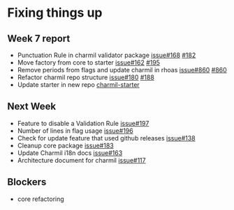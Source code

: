 # Fixing things up

## Week 7 report
- Punctuation Rule in charmil validator package [issue#168](https://github.com/aerogear/charmil/issues/168) [#182](https://github.com/aerogear/charmil/pull/182)
- Move factory from core to starter [issue#162](https://github.com/aerogear/charmil/issues/162) [#195](https://github.com/aerogear/charmil/pull/195)
- Remove periods from flags and update charmil in rhoas [issue#860](https://github.com/redhat-developer/app-services-cli/issues/830) [#860](https://github.com/redhat-developer/app-services-cli/pull/860)
- Refactor charmil repo structure [issue#180](https://github.com/aerogear/charmil/issues/180) [#188](https://github.com/aerogear/charmil/pull/188)
- Update starter in new repo [charmil-starter](https://github.com/aerogear/charmil-starter)

## Next Week
- Feature to disable a Validation Rule [issue#197](https://github.com/aerogear/charmil/issues/197)
- Number of lines in flag usage [issue#196](https://github.com/aerogear/charmil/issues/196)
- Check for update feature that used github releases [issue#138](https://github.com/aerogear/charmil/issues/138)
- Cleanup core package [issue#183](https://github.com/aerogear/charmil/issues/183)
- Update Charmil i18n docs [issue#163](https://github.com/aerogear/charmil/issues/163)
- Architecture document for charmil [issue#117](https://github.com/aerogear/charmil/issues/117)

## Blockers
- core refactoring